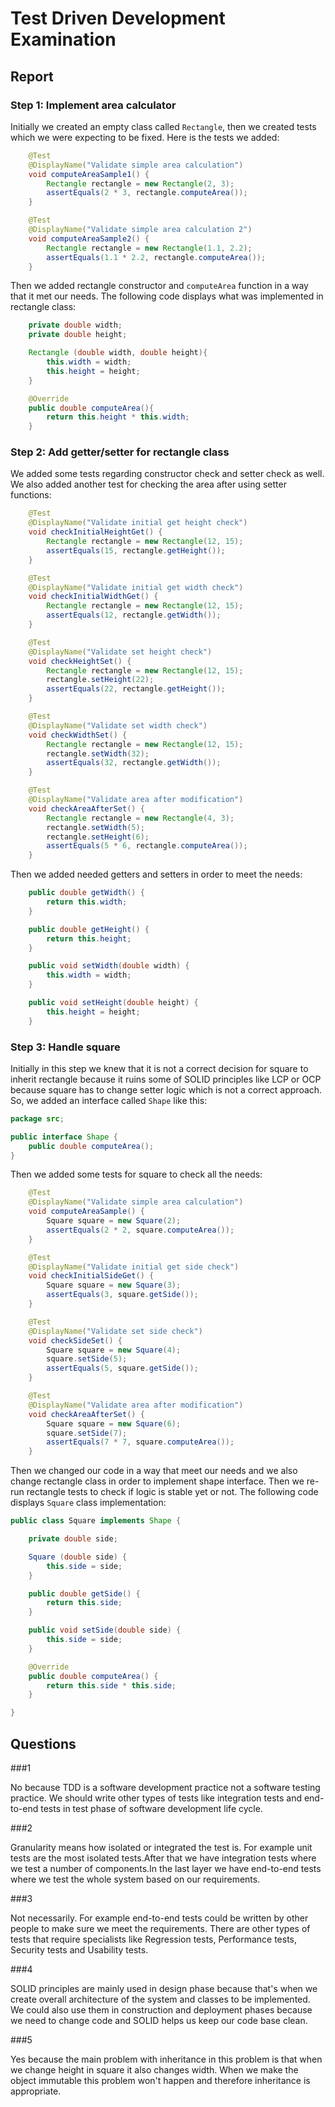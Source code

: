 # Test Driven Development Examination

## Report

### Step 1: Implement area calculator

Initially we created an empty class called `Rectangle`, then we created tests which we were expecting to be fixed. Here is the tests we added:

```java
    @Test
    @DisplayName("Validate simple area calculation")
    void computeAreaSample1() {
        Rectangle rectangle = new Rectangle(2, 3);
        assertEquals(2 * 3, rectangle.computeArea());
    }

    @Test
    @DisplayName("Validate simple area calculation 2")
    void computeAreaSample2() {
        Rectangle rectangle = new Rectangle(1.1, 2.2);
        assertEquals(1.1 * 2.2, rectangle.computeArea());
    }
```
Then we added rectangle constructor and `computeArea` function in a way that it met our needs. The following code displays what was implemented in rectangle class:

```java
    private double width;
    private double height;

    Rectangle (double width, double height){
        this.width = width;
        this.height = height;
    }

    @Override
    public double computeArea(){
        return this.height * this.width;
    }
```

### Step 2: Add getter/setter for rectangle class

We added some tests regarding constructor check and setter check as well. We also added another test for checking the area after using setter functions:

```java
    @Test
    @DisplayName("Validate initial get height check")
    void checkInitialHeightGet() {
        Rectangle rectangle = new Rectangle(12, 15);
        assertEquals(15, rectangle.getHeight());
    }

    @Test
    @DisplayName("Validate initial get width check")
    void checkInitialWidthGet() {
        Rectangle rectangle = new Rectangle(12, 15);
        assertEquals(12, rectangle.getWidth());
    }

    @Test
    @DisplayName("Validate set height check")
    void checkHeightSet() {
        Rectangle rectangle = new Rectangle(12, 15);
        rectangle.setHeight(22);
        assertEquals(22, rectangle.getHeight());
    }

    @Test
    @DisplayName("Validate set width check")
    void checkWidthSet() {
        Rectangle rectangle = new Rectangle(12, 15);
        rectangle.setWidth(32);
        assertEquals(32, rectangle.getWidth());
    }

    @Test
    @DisplayName("Validate area after modification")
    void checkAreaAfterSet() {
        Rectangle rectangle = new Rectangle(4, 3);
        rectangle.setWidth(5);
        rectangle.setHeight(6);
        assertEquals(5 * 6, rectangle.computeArea());
    }
```

Then we added needed getters and setters in order to meet the needs:

```java
    public double getWidth() {
        return this.width;
    }

    public double getHeight() {
        return this.height;
    }

    public void setWidth(double width) {
        this.width = width;
    }

    public void setHeight(double height) {
        this.height = height;
    }
```

### Step 3: Handle square

Initially in this step we knew that it is not a correct decision for square to inherit rectangle because it ruins some of SOLID principles like LCP or OCP because square has to change setter logic which is not a correct approach. So, we added an interface called `Shape` like this:

```java
package src;

public interface Shape {
    public double computeArea();
}
```

Then we added some tests for square to check all the needs:

```java
    @Test
    @DisplayName("Validate simple area calculation")
    void computeAreaSample() {
        Square square = new Square(2);
        assertEquals(2 * 2, square.computeArea());
    }

    @Test
    @DisplayName("Validate initial get side check")
    void checkInitialSideGet() {
        Square square = new Square(3);
        assertEquals(3, square.getSide());
    }

    @Test
    @DisplayName("Validate set side check")
    void checkSideSet() {
        Square square = new Square(4);
        square.setSide(5);
        assertEquals(5, square.getSide());
    }

    @Test
    @DisplayName("Validate area after modification")
    void checkAreaAfterSet() {
        Square square = new Square(6);
        square.setSide(7);
        assertEquals(7 * 7, square.computeArea());
    }
```

Then we changed our code in a way that meet our needs and we also change rectangle class in order to implement shape interface. Then we re-run rectangle tests to check if logic is stable yet or not. The following code displays `Square` class implementation:

```java
public class Square implements Shape {

    private double side;

    Square (double side) {
        this.side = side;
    }

    public double getSide() {
        return this.side;
    }

    public void setSide(double side) {
        this.side = side;
    }

    @Override
    public double computeArea() {
        return this.side * this.side;
    }

}
```

## Questions

###1

No because TDD is a software development practice not a software testing practice. We should write other types of tests like integration tests and end-to-end tests in test phase of software development life cycle.

###2

Granularity means how isolated or integrated the test is. For example unit tests are the most isolated tests.After that we have integration tests where we test a number of components.In the last layer we have end-to-end tests where we test the whole system based on our requirements.

###3

Not necessarily. For example end-to-end tests could be written by other people to make sure we meet the requirements. There are other types of tests that require specialists like Regression tests, Performance tests, Security tests and Usability tests.

###4

SOLID principles are mainly used in design phase because that's when we create overall architecture of the system and classes to be implemented. We could also use them in construction and deployment phases because we need to change code and SOLID helps us keep our code base clean.

###5

Yes because the main problem with inheritance in this problem is that when we change height in square it also changes width. When we make the object immutable this problem won't happen and therefore inheritance is appropriate.